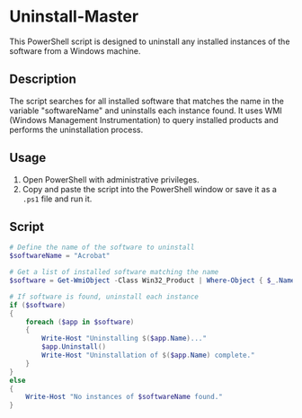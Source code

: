 # Uninstall-Master

This PowerShell script is designed to uninstall any installed instances of the software from a Windows machine.

## Description

The script searches for all installed software that matches the name in the variable "softwareName" and uninstalls each instance found. It uses WMI (Windows Management Instrumentation) to query installed products and performs the uninstallation process.

## Usage

1. Open PowerShell with administrative privileges.
2. Copy and paste the script into the PowerShell window or save it as a `.ps1` file and run it.

## Script

```powershell
# Define the name of the software to uninstall
$softwareName = "Acrobat"

# Get a list of installed software matching the name
$software = Get-WmiObject -Class Win32_Product | Where-Object { $_.Name -like "*$softwareName*" }

# If software is found, uninstall each instance
if ($software) 
{
    foreach ($app in $software) 
    {
        Write-Host "Uninstalling $($app.Name)..."
        $app.Uninstall()
        Write-Host "Uninstallation of $($app.Name) complete."
    }
} 
else 
{
    Write-Host "No instances of $softwareName found."
}
